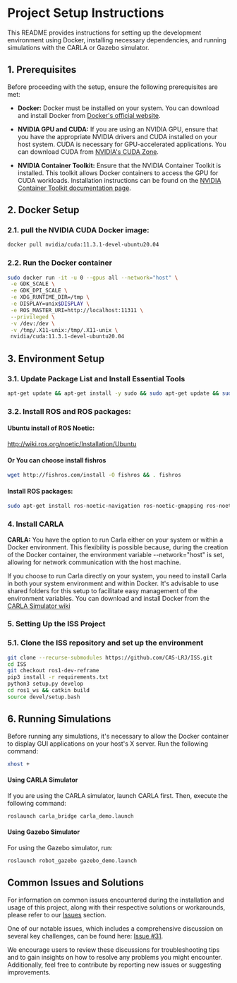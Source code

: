 # Project Setup Instructions

This README provides instructions for setting up the development environment using Docker, installing necessary dependencies, and running simulations with the CARLA or Gazebo simulator.

## 1. Prerequisites

Before proceeding with the setup, ensure the following prerequisites are met:

- **Docker:** Docker must be installed on your system. You can download and install Docker from [Docker's official website](https://www.docker.com/get-started).

- **NVIDIA GPU and CUDA:** If you are using an NVIDIA GPU, ensure that you have the appropriate NVIDIA drivers and CUDA installed on your host system. CUDA is necessary for GPU-accelerated applications. You can download CUDA from [NVIDIA's CUDA Zone](https://developer.nvidia.com/cuda-downloads).

- **NVIDIA Container Toolkit:** Ensure that the NVIDIA Container Toolkit is installed. This toolkit allows Docker containers to access the GPU for CUDA workloads. Installation instructions can be found on the [NVIDIA Container Toolkit documentation page](https://docs.nvidia.com/datacenter/cloud-native/container-toolkit/latest/install-guide.html).


## 2. Docker Setup

### 2.1. pull the NVIDIA CUDA Docker image:

```bash
docker pull nvidia/cuda:11.3.1-devel-ubuntu20.04
```

### 2.2. Run the Docker container 

```bash
sudo docker run -it -u 0 --gpus all --network="host" \
 -e GDK_SCALE \
 -e GDK_DPI_SCALE \
 -e XDG_RUNTIME_DIR=/tmp \
 -e DISPLAY=unix$DISPLAY \
 -e ROS_MASTER_URI=http://localhost:11311 \
 --privileged \
 -v /dev:/dev \
 -v /tmp/.X11-unix:/tmp/.X11-unix \
 nvidia/cuda:11.3.1-devel-ubuntu20.04
 ```


## 3. Environment Setup 

### 3.1. Update Package List and Install Essential Tools

```bash
apt-get update && apt-get install -y sudo && sudo apt-get update && sudo apt-get install -y python3 python3-pip vim git wget lsb-release && sudo pip3 install --upgrade pip
```

### 3.2. Install ROS and ROS packages:

#### Ubuntu install of ROS Noetic:

http://wiki.ros.org/noetic/Installation/Ubuntu

#### Or You can choose install fishros

```bash
wget http://fishros.com/install -O fishros && . fishros 
```

#### Install ROS packages:

```bash
sudo apt-get install ros-noetic-navigation ros-noetic-gmapping ros-noetic-teb-local-planner ros-noetic-ackermann-msgs ros-noetic-gazebo-ros-pkgs ros-noetic-gazebo-ros-control ros-noetic-joint-state-publisher-gui ros-noetic-ros-control ros-noetic-ros-controllers
```

### 4. Install CARLA

**CARLA:** You have the option to run Carla either on your system or within a Docker environment. This flexibility is possible because, during the creation of the Docker container, the environment variable --network="host" is set, allowing for network communication with the host machine. 

If you choose to run Carla directly on your system, you need to install Carla in both your system environment and within Docker. It's advisable to use shared folders for this setup to facilitate easy management of the environment variables. You can download and install Docker from the[ CARLA Simulator wiki ](https://carla.readthedocs.io)


### 5. Setting Up the ISS Project

### 5.1. Clone the ISS repository and set up the environment

```bash
git clone --recurse-submodules https://github.com/CAS-LRJ/ISS.git
cd ISS
git checkout ros1-dev-reframe
pip3 install -r requirements.txt
python3 setup.py develop
cd ros1_ws && catkin build
source devel/setup.bash
```

## 6. Running Simulations

Before running any simulations, it's necessary to allow the Docker container to display GUI applications on your host's X server. Run the following command:

```bash
xhost +
```

#### Using CARLA Simulator
If you are using the CARLA simulator, launch CARLA first. Then, execute the following command:

```bash
roslaunch carla_bridge carla_demo.launch
```

#### Using Gazebo Simulator
For using the Gazebo simulator, run:

```bash
roslaunch robot_gazebo gazebo_demo.launch
```

## Common Issues and Solutions

For information on common issues encountered during the installation and usage of this project, along with their respective solutions or workarounds, please refer to our [Issues](https://github.com/CAS-LRJ/ISS/issues) section. 

One of our notable issues, which includes a comprehensive discussion on several key challenges, can be found here: [Issue #31](https://github.com/CAS-LRJ/ISS/issues/31).

We encourage users to review these discussions for troubleshooting tips and to gain insights on how to resolve any problems you might encounter. Additionally, feel free to contribute by reporting new issues or suggesting improvements.
